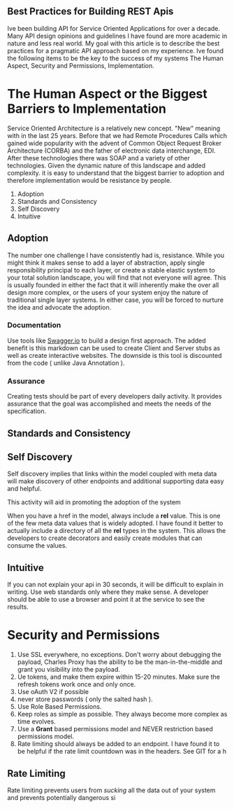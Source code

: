 
Best Practices for Building REST Apis
---

Ive been building API for Service Oriented Applications for over a decade. Many API design opinions and guidelines I have found are more academic in nature and less real world. My goal with this article is to describe the best practices for a pragmatic API approach based on my experience. Ive found the following items to be the key to the success of my systems The Human Aspect, Security and Permissions, Implementation.

# The Human Aspect or the Biggest Barriers to Implementation

Service Oriented Architecture is a relatively new concept. "New" meaning with in the last 25 years. Before that we had Remote Procedures Calls which gained wide popularity with the advent of Common Object Request Broker Architecture (CORBA) and the father of electronic data interchange, EDI. After these technologies there was SOAP and a variety of other technologies. Given the dynamic nature of this landscape and added complexity. it is easy to understand that the biggest barrier to adoption and therefore implementation would be resistance by people. 

1. Adoption
2. Standards and Consistency
3. Self Discovery
4. Intuitive

## Adoption

The number one challenge I have consistently had is, resistance. While you might think it makes sense to add a layer of abstraction, apply single responsibility principal to each layer, or create a stable elastic system to your total solution landscape, you will find that not everyone will agree. This is usually founded in either the fact that it will inherently make the over all design more complex, or the users of your system enjoy the nature of traditional single layer systems. In either case, you will be forced to nurture the idea and advocate the adoption.

### Documentation

Use tools like [Swagger.io](http://Swagger.io) to build a design first approach. The added benefit is this markdown can be used to create Client and Server stubs as well as create interactive websites. The downside is this tool is discounted from the code ( unlike Java Annotation ).

### Assurance

Creating tests should be part of every developers daily activity. It provides assurance that the goal was accomplished and meets the needs of the specification.

## Standards and Consistency

## Self Discovery

Self discovery implies that links within the model coupled with meta data will make discovery of other endpoints and additional supporting data easy and helpful. 

This activity will aid in promoting the adoption of the system

When you have a href in the model, always include a **rel** value. This is one of the few meta data values that is widely adopted. I have found it better to actually include a directory of all the **rel** types in the system. This allows the developers to create decorators and easily create modules that can consume the values. 

## Intuitive

If you can not explain your api in 30 seconds, it will be difficult to explain in writing. Use web standards only where they make sense. A developer should be able to use a browser and point it at the service to see the results. 

# Security and Permissions

1. Use SSL everywhere, no exceptions. Don't worry about debugging the payload, Charles Proxy has the ability to be the man-in-the-middle and grant you visibility into the payload. 
2. Ue tokens, and make them expire within 15-20 minutes. Make sure the refresh tokens work once and only once. 
3. Use oAuth V2 if possible
4. never store passwords ( only the salted hash ).
5. Use Role Based Permissions. 
6. Keep roles as simple as possible. They always become more complex as time evolves.
7. Use a **Grant** based permissions model and NEVER restriction based permissions model.
8. Rate limiting should always be added to an endpoint. I have found it to be helpful if the rate limit countdown was in the headers. See GIT for a h


## Rate Limiting

Rate limiting prevents users from _sucking_ all the data out of your system and prevents potentially dangerous si


 
